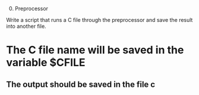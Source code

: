 0. Preprocessor

Write a script that runs a C file through the preprocessor and save the result into another file.

# The C file name will be saved in the variable $CFILE
## The output should be saved in the file c
